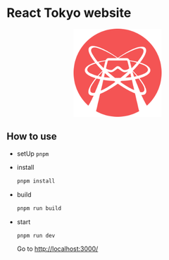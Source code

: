 # React Tokyo website

<div align="center">
  <img width="200" src="./public/images/react-tokyo-logo.png">
</div>

## How to use

- setUp `pnpm`

- install

  ```bash
  pnpm install
  ```

- build 

  ```bash
  pnpm run build
  ```

- start

  ```bash
  pnpm run dev
  ```

  Go to [http://localhost:3000/](http://localhost:3000/)